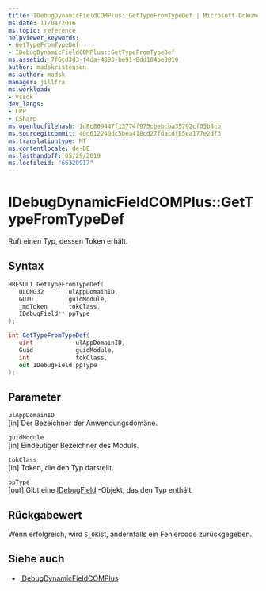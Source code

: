 ```yaml
---
title: IDebugDynamicFieldCOMPlus::GetTypeFromTypeDef | Microsoft-Dokumentation
ms.date: 11/04/2016
ms.topic: reference
helpviewer_keywords:
- GetTypeFromTypeDef
- IDebugDynamicFieldCOMPlus::GetTypeFromTypeDef
ms.assetid: 7f6cd3d3-f4da-4893-be91-8dd104be8010
author: madskristensen
ms.author: madsk
manager: jillfra
ms.workload:
- vssdk
dev_langs:
- CPP
- CSharp
ms.openlocfilehash: 1d8c869447f13774f975cbebcba35792cf05b8cb
ms.sourcegitcommit: 40d612240dc5bea418cd27fdacdf85ea177e2df3
ms.translationtype: MT
ms.contentlocale: de-DE
ms.lasthandoff: 05/29/2019
ms.locfileid: "66320917"
---
```

# <a name="idebugdynamicfieldcomplusgettypefromtypedef"></a>IDebugDynamicFieldCOMPlus::GetTypeFromTypeDef
Ruft einen Typ, dessen Token erhält.

## <a name="syntax"></a>Syntax

```cpp
HRESULT GetTypeFromTypeDef(
   ULONG32       ulAppDomainID,
   GUID          guidModule,
   _mdToken      tokClass,
   IDebugField** ppType
);
```

```csharp
int GetTypeFromTypeDef(
   uint            ulAppDomainID,
   Guid            guidModule,
   int             tokClass,
   out IDebugField ppType
);
```

## <a name="parameters"></a>Parameter
`ulAppDomainID`\
[in] Der Bezeichner der Anwendungsdomäne.

`guidModule`\
[in] Eindeutiger Bezeichner des Moduls.

`tokClass`\
[in] Token, die den Typ darstellt.

`ppType`\
[out] Gibt eine [IDebugField](../../../extensibility/debugger/reference/idebugfield.md) -Objekt, das den Typ enthält.

## <a name="return-value"></a>Rückgabewert
 Wenn erfolgreich, wird `S_OK`ist, andernfalls ein Fehlercode zurückgegeben.

## <a name="see-also"></a>Siehe auch
- [IDebugDynamicFieldCOMPlus](../../../extensibility/debugger/reference/idebugdynamicfieldcomplus.md)